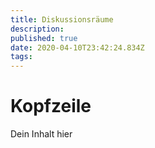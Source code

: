 ```yaml
---
title: Diskussionsräume
description: 
published: true
date: 2020-04-10T23:42:24.834Z
tags: 
---
```


# Kopfzeile
Dein Inhalt hier